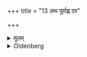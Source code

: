 +++
title = "13 अथ पूर्वाह्ण एव"

+++

<details><summary>मूलम्</summary>

अथ पूर्वाह्ण एव प्रातराहुतिं हुत्वाग्रेणाग्निं परिक्रम्य दक्षिणतोऽग्नेः प्रागग्रान्दर्भानास्तीर्य १३
</details>

<details><summary>Oldenberg</summary>

13. Now in the forenoon, after (the sacrificer) has offered his morning oblation, and has walked round the fire on its front side, and strewn to the south of the fire eastward-pointed Darbha grass
</details>
